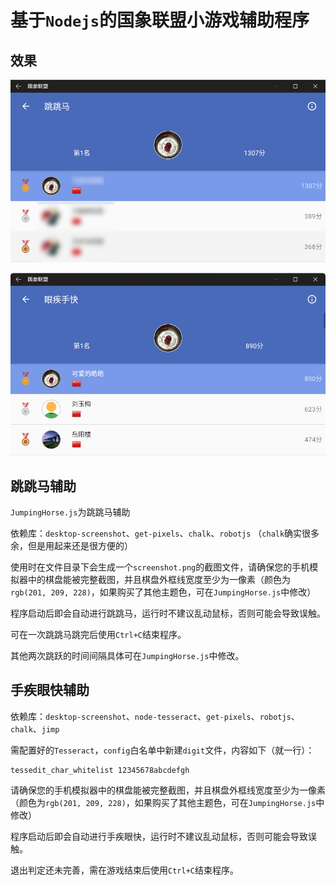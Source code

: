 # 基于`Nodejs`的国象联盟小游戏辅助程序

## 效果

![ttm](assets/ttm.png)

![ttm](assets/sjyk.png)

## 跳跳马辅助

`JumpingHorse.js`为跳跳马辅助

依赖库：`desktop-screenshot`、`get-pixels`、`chalk`、`robotjs`
（`chalk`确实很多余，但是用起来还是很方便的）

使用时在文件目录下会生成一个`screenshot.png`的截图文件，请确保您的手机模拟器中的棋盘能被完整截图，并且棋盘外框线宽度至少为一像素（颜色为`rgb(201, 209, 228)`，如果购买了其他主题色，可在`JumpingHorse.js`中修改）

程序启动后即会自动进行跳跳马，运行时不建议乱动鼠标，否则可能会导致误触。

可在一次跳跳马跳完后使用`Ctrl+C`结束程序。

其他两次跳跃的时间间隔具体可在`JumpingHorse.js`中修改。

## 手疾眼快辅助

依赖库：`desktop-screenshot`、`node-tesseract`、`get-pixels`、`robotjs`、`chalk`、`jimp`

需配置好的`Tesseract`，`config`白名单中新建`digit`文件，内容如下（就一行）：

```
tessedit_char_whitelist 12345678abcdefgh
```

请确保您的手机模拟器中的棋盘能被完整截图，并且棋盘外框线宽度至少为一像素（颜色为`rgb(201, 209, 228)`，如果购买了其他主题色，可在`JumpingHorse.js`中修改）

程序启动后即会自动进行手疾眼快，运行时不建议乱动鼠标，否则可能会导致误触。

退出判定还未完善，需在游戏结束后使用`Ctrl+C`结束程序。